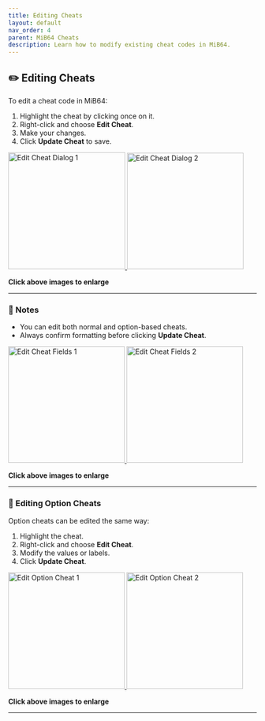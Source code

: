 ```yaml
---
title: Editing Cheats
layout: default
nav_order: 4
parent: MiB64 Cheats
description: Learn how to modify existing cheat codes in MiB64.
---
```


## ✏️ <a name="editing-cheats">Editing Cheats</a>

To edit a cheat code in MiB64:

1. Highlight the cheat by clicking once on it.
2. Right-click and choose **Edit Cheat**.
3. Make your changes.
4. Click **Update Cheat** to save.

<a href="/cheats/assets/images/01/Edit11.png" target="_blank">
  <img src="/cheats/assets/images/01/Edit11-237x300.png" alt="Edit Cheat Dialog 1" width="237" />
</a>

<a href="/cheats/assets/images/01/Edit21.png" target="_blank">
  <img src="/cheats/assets/images/01/Edit21-236x300.png" alt="Edit Cheat Dialog 2" width="236" />
</a>

<p class="has-text-align-center"><strong>Click above images to enlarge</strong></p>
<!-- ClauseEcho: Edit11 & Edit21 Interactive Images -->

---

### 🧠 Notes

- You can edit both normal and option-based cheats.
- Always confirm formatting before clicking **Update Cheat**.

<a href="/cheats/assets/images/01/toedit31.png" target="_blank">
  <img src="/cheats/assets/images/01/toedit31-236x300.png" alt="Edit Cheat Fields 1" width="236" />
</a>

<a href="/cheats/assets/images/01/toedit41.png" target="_blank">
  <img src="/cheats/assets/images/01/toedit41-236x300.png" alt="Edit Cheat Fields 2" width="236" />
</a>

<p class="has-text-align-center"><strong>Click above images to enlarge</strong></p>
<!-- ClauseEcho: toedit31 & toedit41 Interactive Images -->

---

### 🧪 Editing Option Cheats

Option cheats can be edited the same way:

1. Highlight the cheat.
2. Right-click and choose **Edit Cheat**.
3. Modify the values or labels.
4. Click **Update Cheat**.

<a href="/cheats/assets/images/01/Edit31.png" target="_blank">
  <img src="/cheats/assets/images/01/Edit31-236x300.png" alt="Edit Option Cheat 1" width="236" />
</a>

<a href="/cheats/assets/images/01/Edit41.png" target="_blank">
  <img src="/cheats/assets/images/01/Edit41-236x300.png" alt="Edit Option Cheat 2" width="236" />
</a>

<p class="has-text-align-center"><strong>Click above images to enlarge</strong></p>
<!-- ClauseEcho: Edit31 & Edit41 Interactive Images -->

---

<!-- ClauseLock: Editing Cheats Section Echoed -->

